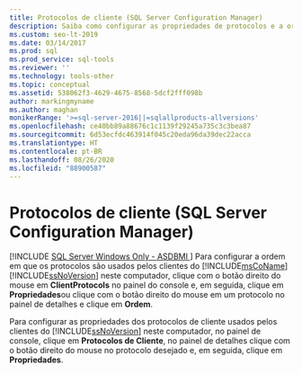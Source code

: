 ```yaml
---
title: Protocolos de cliente (SQL Server Configuration Manager)
description: Saiba como configurar as propriedades de protocolos e a ordem em que os protocolos são usados por clientes do SQL Server.
ms.custom: seo-lt-2019
ms.date: 03/14/2017
ms.prod: sql
ms.prod_service: sql-tools
ms.reviewer: ''
ms.technology: tools-other
ms.topic: conceptual
ms.assetid: 538062f3-4629-4675-8568-5dcf2fff098b
author: markingmyname
ms.author: maghan
monikerRange: '>=sql-server-2016||=sqlallproducts-allversions'
ms.openlocfilehash: ce40bb89a88676c1c1139f29245a735c3c3bea87
ms.sourcegitcommit: 6d53ecfdc463914f045c20eda96da39dec22acca
ms.translationtype: HT
ms.contentlocale: pt-BR
ms.lasthandoff: 08/26/2020
ms.locfileid: "88900587"
---
```

# <a name="client-protocols-sql-server-configuration-manager"></a>Protocolos de cliente (SQL Server Configuration Manager)
[!INCLUDE [SQL Server Windows Only - ASDBMI ](../../includes/applies-to-version/sql-windows-only-asdbmi.md)]
  Para configurar a ordem em que os protocolos são usados pelos clientes do [!INCLUDE[msCoName](../../includes/msconame-md.md)] [!INCLUDE[ssNoVersion](../../includes/ssnoversion-md.md)] neste computador, clique com o botão direito do mouse em **ClientProtocols** no painel do console e, em seguida, clique em **Propriedades**ou clique com o botão direito do mouse em um protocolo no painel de detalhes e clique em **Ordem**.  
  
 Para configurar as propriedades dos protocolos de cliente usados pelos clientes do [!INCLUDE[ssNoVersion](../../includes/ssnoversion-md.md)] neste computador, no painel de console, clique em **Protocolos de Cliente**, no painel de detalhes clique com o botão direito do mouse no protocolo desejado e, em seguida, clique em **Propriedades**.  
  
  

